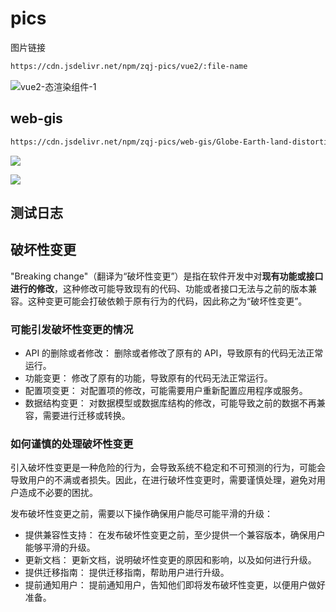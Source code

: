 # pics

图片链接

```bash
https://cdn.jsdelivr.net/npm/zqj-pics/vue2/:file-name
```

![vue2-态渲染组件-1](https://cdn.jsdelivr.net/npm/zqj-pics/vue2/动态渲染组件-1.gif)

## web-gis

```bash
https://cdn.jsdelivr.net/npm/zqj-pics/web-gis/Globe-Earth-land-distortion-projection-Mercator-latitudes.webp
```

![](https://cdn.jsdelivr.net/npm/zqj-pics/web-gis/Globe-Earth-land-distortion-projection-Mercator-latitudes.webp)

![](https://cdn.jsdelivr.net/npm/zqj-pics/web-gis/simple-cylindrical-projection-earth-map-globe-mercator.webp)

## 测试日志

## 破坏性变更

"Breaking change"（翻译为“破坏性变更”）是指在软件开发中对**现有功能或接口进行的修改**，这种修改可能导致现有的代码、功能或者接口无法与之前的版本兼容。这种变更可能会打破依赖于原有行为的代码，因此称之为“破坏性变更”。

### 可能引发破坏性变更的情况

- API 的删除或者修改： 删除或者修改了原有的 API，导致原有的代码无法正常运行。
- 功能变更： 修改了原有的功能，导致原有的代码无法正常运行。
- 配置项变更： 对配置项的修改，可能需要用户重新配置应用程序或服务。
- 数据结构变更： 对数据模型或数据库结构的修改，可能导致之前的数据不再兼容，需要进行迁移或转换。
### 如何谨慎的处理破坏性变更

引入破坏性变更是一种危险的行为，会导致系统不稳定和不可预测的行为，可能会导致用户的不满或者损失。因此，在进行破坏性变更时，需要谨慎处理，避免对用户造成不必要的困扰。

发布破坏性变更之前，需要以下操作确保用户能尽可能平滑的升级：

- 提供兼容性支持： 在发布破坏性变更之前，至少提供一个兼容版本，确保用户能够平滑的升级。
- 更新文档： 更新文档，说明破坏性变更的原因和影响，以及如何进行升级。
- 提供迁移指南： 提供迁移指南，帮助用户进行升级。
- 提前通知用户： 提前通知用户，告知他们即将发布破坏性变更，以便用户做好准备。
